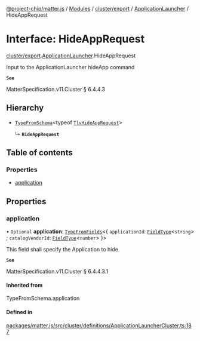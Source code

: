 [@project-chip/matter.js](../README.md) / [Modules](../modules.md) / [cluster/export](../modules/cluster_export.md) / [ApplicationLauncher](../modules/cluster_export.ApplicationLauncher.md) / HideAppRequest

# Interface: HideAppRequest

[cluster/export](../modules/cluster_export.md).[ApplicationLauncher](../modules/cluster_export.ApplicationLauncher.md).HideAppRequest

Input to the ApplicationLauncher hideApp command

**`See`**

MatterSpecification.v11.Cluster § 6.4.4.3

## Hierarchy

- [`TypeFromSchema`](../modules/tlv_export.md#typefromschema)\<typeof [`TlvHideAppRequest`](../modules/cluster_export.ApplicationLauncher.md#tlvhideapprequest)\>

  ↳ **`HideAppRequest`**

## Table of contents

### Properties

- [application](cluster_export.ApplicationLauncher.HideAppRequest.md#application)

## Properties

### application

• `Optional` **application**: [`TypeFromFields`](../modules/tlv_export.md#typefromfields)\<\{ `applicationId`: [`FieldType`](tlv_export.FieldType.md)\<`string`\> ; `catalogVendorId`: [`FieldType`](tlv_export.FieldType.md)\<`number`\>  }\>

This field shall specify the Application to hide.

**`See`**

MatterSpecification.v11.Cluster § 6.4.4.3.1

#### Inherited from

TypeFromSchema.application

#### Defined in

[packages/matter.js/src/cluster/definitions/ApplicationLauncherCluster.ts:187](https://github.com/project-chip/matter.js/blob/c0d55745d5279e16fdfaa7d2c564daa31e19c627/packages/matter.js/src/cluster/definitions/ApplicationLauncherCluster.ts#L187)
